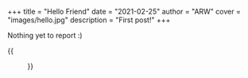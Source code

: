 +++
title = "Hello Friend"
date = "2021-02-25"
author = "ARW"
cover = "images/hello.jpg"
description = "First post!"
+++

Nothing yet to report :) 

{{<figure src="/images/rnapol2.png" position="center" style="border-radius: 6px;" >}}

